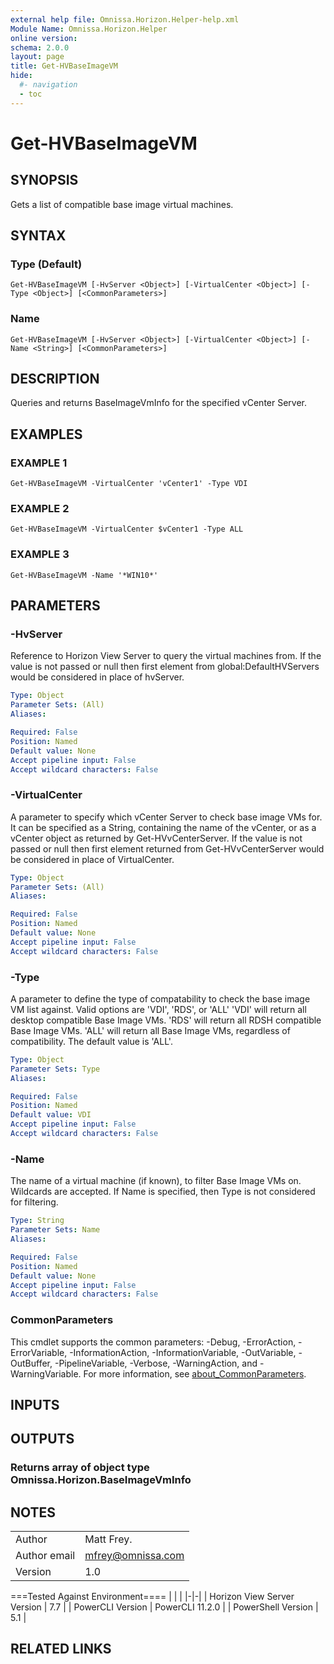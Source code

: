 ```yaml
---
external help file: Omnissa.Horizon.Helper-help.xml
Module Name: Omnissa.Horizon.Helper
online version:
schema: 2.0.0
layout: page
title: Get-HVBaseImageVM
hide:
  #- navigation
  - toc
---
```


# Get-HVBaseImageVM

## SYNOPSIS
Gets a list of compatible base image virtual machines.

## SYNTAX

### Type (Default)
```
Get-HVBaseImageVM [-HvServer <Object>] [-VirtualCenter <Object>] [-Type <Object>] [<CommonParameters>]
```

### Name
```
Get-HVBaseImageVM [-HvServer <Object>] [-VirtualCenter <Object>] [-Name <String>] [<CommonParameters>]
```

## DESCRIPTION
Queries and returns BaseImageVmInfo for the specified vCenter Server.

## EXAMPLES

### EXAMPLE 1
```
Get-HVBaseImageVM -VirtualCenter 'vCenter1' -Type VDI
```

### EXAMPLE 2
```
Get-HVBaseImageVM -VirtualCenter $vCenter1 -Type ALL
```

### EXAMPLE 3
```
Get-HVBaseImageVM -Name '*WIN10*'
```

## PARAMETERS

### -HvServer
Reference to Horizon View Server to query the virtual machines from.
If the value is not passed or null then
first element from global:DefaultHVServers would be considered in place of hvServer.

```yaml
Type: Object
Parameter Sets: (All)
Aliases:

Required: False
Position: Named
Default value: None
Accept pipeline input: False
Accept wildcard characters: False
```

### -VirtualCenter
A parameter to specify which vCenter Server to check base image VMs for.
It can be specified as a String,
containing the name of the vCenter, or as a vCenter object as returned by Get-HVvCenterServer.
If the value is
not passed or null then first element returned from Get-HVvCenterServer would be considered in place of VirtualCenter.

```yaml
Type: Object
Parameter Sets: (All)
Aliases:

Required: False
Position: Named
Default value: None
Accept pipeline input: False
Accept wildcard characters: False
```

### -Type
A parameter to define the type of compatability to check the base image VM list against.
Valid options are 'VDI', 'RDS', or 'ALL'
'VDI' will return all desktop compatible Base Image VMs.
'RDS' will return all RDSH compatible Base Image VMs.
'ALL' will return all Base Image VMs, regardless of compatibility.
The default value is 'ALL'.

```yaml
Type: Object
Parameter Sets: Type
Aliases:

Required: False
Position: Named
Default value: VDI
Accept pipeline input: False
Accept wildcard characters: False
```

### -Name
The name of a virtual machine (if known), to filter Base Image VMs on.
Wildcards are accepted.
If Name is specified, then Type
is not considered for filtering.

```yaml
Type: String
Parameter Sets: Name
Aliases:

Required: False
Position: Named
Default value: None
Accept pipeline input: False
Accept wildcard characters: False
```

### CommonParameters
This cmdlet supports the common parameters: -Debug, -ErrorAction, -ErrorVariable, -InformationAction, -InformationVariable, -OutVariable, -OutBuffer, -PipelineVariable, -Verbose, -WarningAction, and -WarningVariable. For more information, see [about_CommonParameters](http://go.microsoft.com/fwlink/?LinkID=113216).

## INPUTS

## OUTPUTS

### Returns array of object type Omnissa.Horizon.BaseImageVmInfo
## NOTES
| | |
|-|-|
| Author | Matt Frey. |
| Author email | mfrey@omnissa.com |
| Version | 1.0 |

===Tested Against Environment====
| | |
|-|-|
| Horizon View Server Version | 7.7 |
| PowerCLI Version | PowerCLI 11.2.0 |
| PowerShell Version | 5.1 |

## RELATED LINKS
